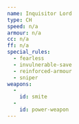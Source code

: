 ```yaml
---
name: Inquisitor Lord
type: CH
speed: n/a
armour: n/a
cc: n/a
ff: n/a
special_rules:
  - fearless
  - invulnerable-save
  - reinforced-armour
  - sniper
weapons:
  -
    id: smite
  -
    id: power-weapon
---
```

